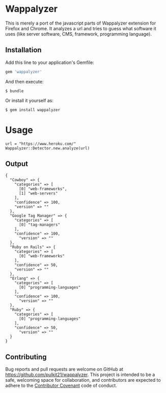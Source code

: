 # Wappalyzer

  This is merely a port of the javascript parts of Wappalyzer extension for Firefox and Chrome. It analyzes a url and tries to guess what software it uses (like server software, CMS, framework, programming language).

## Installation

Add this line to your application's Gemfile:

```ruby
gem 'wappalyzer'
```

And then execute:

    $ bundle

Or install it yourself as:

    $ gem install wappalyzer

# Usage

```
url = "https://www.heroku.com/"
Wappalyzer::Detector.new.analyze(url)
```

## Output

```
{
  "Cowboy" => {
    "categories" => [
      [0] "web-frameworks",
      [1] "web-servers"
    ],
    "confidence" => 100,
    "version" => ""
  },
  "Google Tag Manager" => {
    "categories" => [
      [0] "tag-managers"
    ],
    "confidence" => 100,
      "version" => ""
  },
  "Ruby on Rails" => {
    "categories" => [
      [0] "web-frameworks"
    ],
    "confidence" => 50,
    "version" => ""
  },
  "Erlang" => {
    "categories" => [
      [0] "programming-languages"
    ],
    "confidence" => 100,
      "version" => ""
  },
  "Ruby" => {
    "categories" => [
      [0] "programming-languages"
    ],
    "confidence" => 50,
      "version" => ""
  }
}
```




## Contributing

Bug reports and pull requests are welcome on GitHub at https://github.com/pulkit21/wappalyzer. This project is intended to be a safe, welcoming space for collaboration, and contributors are expected to adhere to the [Contributor Covenant](http://contributor-covenant.org) code of conduct.


